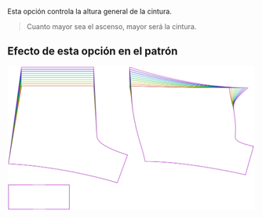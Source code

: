 
Esta opción controla la altura general de la cintura.

> Cuanto mayor sea el ascenso, mayor será la cintura.


## Efecto de esta opción en el patrón
![Esta imagen muestra el efecto de esta opción superponiendo varias variantes que tienen un valor diferente para esta opción](shin_rise_sample.svg "Efecto de esta opción en el patrón")